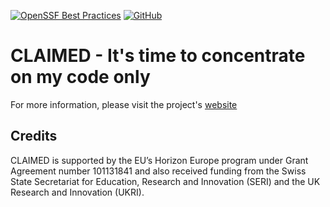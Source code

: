 [![OpenSSF Best Practices](https://bestpractices.coreinfrastructure.org/projects/6718/badge)](https://bestpractices.coreinfrastructure.org/projects/6718)
[![GitHub](https://img.shields.io/badge/issue_tracking-github-blue.svg)](https://github.com/claimed-framework/component-library/issues)



# CLAIMED - It's time to concentrate on my code only

For more information, please visit the project's [website](https://claimed-framework.github.io/)

## Credits

CLAIMED is supported by the EU’s Horizon Europe program under Grant Agreement number 101131841 and also received funding from the Swiss State Secretariat for Education, Research and Innovation (SERI) and the UK Research and Innovation (UKRI).



